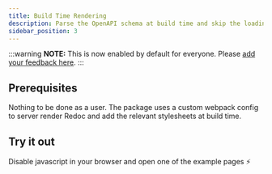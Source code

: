 ```yaml
---
title: Build Time Rendering
description: Parse the OpenAPI schema at build time and skip the loading screen
sidebar_position: 3
---
```


:::warning
**NOTE:** This is now enabled by default for everyone. Please [add your feedback here](https://github.com/rohit-gohri/redocusaurus/discussions/88).
:::

## Prerequisites

Nothing to be done as a user. The package uses a custom webpack config to server render Redoc and add the relevant stylesheets at build time.

## Try it out

Disable javascript in your browser and open one of the example pages ⚡️
